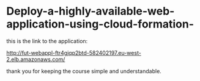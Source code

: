 # Deploy-a-highly-available-web-application-using-cloud-formation-

this is the link to the application:

http://fut-webappl-ftr4gjqp2btd-582402197.eu-west-2.elb.amazonaws.com/


thank you for keeping the course simple and understandable. 
